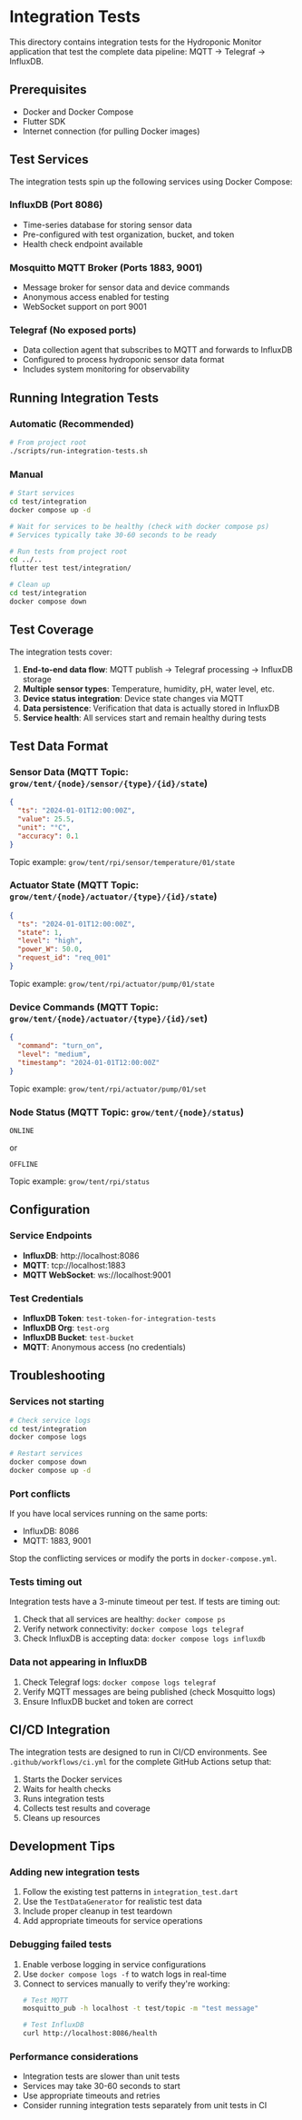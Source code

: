 # Integration Tests

This directory contains integration tests for the Hydroponic Monitor application that test the complete data pipeline: MQTT → Telegraf → InfluxDB.

## Prerequisites

- Docker and Docker Compose
- Flutter SDK
- Internet connection (for pulling Docker images)

## Test Services

The integration tests spin up the following services using Docker Compose:

### InfluxDB (Port 8086)
- Time-series database for storing sensor data
- Pre-configured with test organization, bucket, and token
- Health check endpoint available

### Mosquitto MQTT Broker (Ports 1883, 9001)
- Message broker for sensor data and device commands
- Anonymous access enabled for testing
- WebSocket support on port 9001

### Telegraf (No exposed ports)
- Data collection agent that subscribes to MQTT and forwards to InfluxDB
- Configured to process hydroponic sensor data format
- Includes system monitoring for observability

## Running Integration Tests

### Automatic (Recommended)
```bash
# From project root
./scripts/run-integration-tests.sh
```

### Manual
```bash
# Start services
cd test/integration
docker compose up -d

# Wait for services to be healthy (check with docker compose ps)
# Services typically take 30-60 seconds to be ready

# Run tests from project root
cd ../..
flutter test test/integration/

# Clean up
cd test/integration
docker compose down
```

## Test Coverage

The integration tests cover:

1. **End-to-end data flow**: MQTT publish → Telegraf processing → InfluxDB storage
2. **Multiple sensor types**: Temperature, humidity, pH, water level, etc.
3. **Device status integration**: Device state changes via MQTT
4. **Data persistence**: Verification that data is actually stored in InfluxDB
5. **Service health**: All services start and remain healthy during tests

## Test Data Format

### Sensor Data (MQTT Topic: `grow/tent/{node}/sensor/{type}/{id}/state`)
```json
{
  "ts": "2024-01-01T12:00:00Z",
  "value": 25.5,
  "unit": "°C",
  "accuracy": 0.1
}
```

Topic example: `grow/tent/rpi/sensor/temperature/01/state`

### Actuator State (MQTT Topic: `grow/tent/{node}/actuator/{type}/{id}/state`)
```json
{
  "ts": "2024-01-01T12:00:00Z",
  "state": 1,
  "level": "high",
  "power_W": 50.0,
  "request_id": "req_001"
}
```

Topic example: `grow/tent/rpi/actuator/pump/01/state`

### Device Commands (MQTT Topic: `grow/tent/{node}/actuator/{type}/{id}/set`)
```json
{
  "command": "turn_on",
  "level": "medium",
  "timestamp": "2024-01-01T12:00:00Z"
}
```

Topic example: `grow/tent/rpi/actuator/pump/01/set`

### Node Status (MQTT Topic: `grow/tent/{node}/status`)
```
ONLINE
```
or
```
OFFLINE
```

Topic example: `grow/tent/rpi/status`

## Configuration

### Service Endpoints
- **InfluxDB**: http://localhost:8086
- **MQTT**: tcp://localhost:1883
- **MQTT WebSocket**: ws://localhost:9001

### Test Credentials
- **InfluxDB Token**: `test-token-for-integration-tests`
- **InfluxDB Org**: `test-org`
- **InfluxDB Bucket**: `test-bucket`
- **MQTT**: Anonymous access (no credentials)

## Troubleshooting

### Services not starting
```bash
# Check service logs
cd test/integration
docker compose logs

# Restart services
docker compose down
docker compose up -d
```

### Port conflicts
If you have local services running on the same ports:
- InfluxDB: 8086
- MQTT: 1883, 9001

Stop the conflicting services or modify the ports in `docker-compose.yml`.

### Tests timing out
Integration tests have a 3-minute timeout per test. If tests are timing out:
1. Check that all services are healthy: `docker compose ps`
2. Verify network connectivity: `docker compose logs telegraf`
3. Check InfluxDB is accepting data: `docker compose logs influxdb`

### Data not appearing in InfluxDB
1. Check Telegraf logs: `docker compose logs telegraf`
2. Verify MQTT messages are being published (check Mosquitto logs)
3. Ensure InfluxDB bucket and token are correct

## CI/CD Integration

The integration tests are designed to run in CI/CD environments. See `.github/workflows/ci.yml` for the complete GitHub Actions setup that:

1. Starts the Docker services
2. Waits for health checks
3. Runs integration tests
4. Collects test results and coverage
5. Cleans up resources

## Development Tips

### Adding new integration tests
1. Follow the existing test patterns in `integration_test.dart`
2. Use the `TestDataGenerator` for realistic test data
3. Include proper cleanup in test teardown
4. Add appropriate timeouts for service operations

### Debugging failed tests
1. Enable verbose logging in service configurations
2. Use `docker compose logs -f` to watch logs in real-time
3. Connect to services manually to verify they're working:
   ```bash
   # Test MQTT
   mosquitto_pub -h localhost -t test/topic -m "test message"
   
   # Test InfluxDB
   curl http://localhost:8086/health
   ```

### Performance considerations
- Integration tests are slower than unit tests
- Services may take 30-60 seconds to start
- Use appropriate timeouts and retries
- Consider running integration tests separately from unit tests in CI